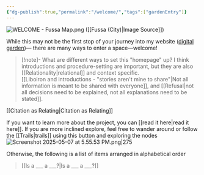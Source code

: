 ```yaml
---
{"dg-publish":true,"permalink":"/welcome/","tags":["gardenEntry"]}
---
```


![WELCOME - Fussa Map.png](/img/user/WELCOME%20-%20Fussa%20Map.png)
([[Fussa (City)\|Image Source]])

While this may not be the first stop of your journey into my website ([digital garden](https://maggieappleton.com/garden-history/))— there are many ways to enter a space—welcome!


>[!note]- What are different ways to set this "homepage" up? 
>I think introductions and procedure-setting are important, but they are also [[Relationality\|relational]] and context specific.     
[[Liboiron and introductions - "stories aren't mine to share"\|Not all information is meant to be shared with everyone]], and [[Refusal\|not all decisions need to be explained, not all explanations need to be stated]].



[[Citation as Relating\|Citation as Relating]]

If you want to learn more about the project, you can [[read it here\|read it here]].
If you are more inclined explore, feel free to wander around or follow the [[Trails\|trails]] using this button and exploring the nodes
![Screenshot 2025-05-07 at 5.55.53 PM.png|275](/img/user/Screenshot%202025-05-07%20at%205.55.53%20PM.png)

Otherwise, the following is a list of items arranged in alphabetical  order 
> [[Is a ___ a ___?\|Is a ___ a ___?]]